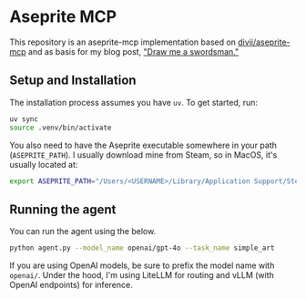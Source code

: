 # Aseprite MCP

This repository is an aseprite-mcp implementation based on [divii/aseprite-mcp](https://github.com/diivi/aseprite-mcp) and as basis for my blog post, ["Draw me a swordsman."](https://ljvmiranda921.github.io/notebook/2025/07/30/draw-me-a-swordsman/)

## Setup and Installation

The installation process assumes you have `uv`. 
To get started, run:

```sh
uv sync
source .venv/bin/activate
```

You also need to have the Aseprite executable somewhere in your path (`ASEPRITE_PATH`).
I usually download mine from Steam, so in MacOS, it's usually located at:

```sh
export ASEPRITE_PATH="/Users/<USERNAME>/Library/Application Support/Steam/steamapps/common/Aseprite/Aseprite.app/Contents/MacOS/aseprite"
```


## Running the agent

You can run the agent using the below.

```sh
python agent.py --model_name openai/gpt-4o --task_name simple_art
```

If you are using OpenAI models, be sure to prefix the model name with `openai/`.
Under the hood, I'm using LiteLLM for routing and vLLM (with OpenAI endpoints) for inference.
